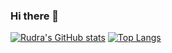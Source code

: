 ### Hi there 👋

[![Rudra's GitHub stats](https://github-readme-stats.vercel.app/api?username=Rudra-IITM&hide=stars&show_icons=true&theme=github_dark_dimmed)](https://github.com/Rudra-IITM/github-readme-stats)
[![Top Langs](https://github-readme-stats.vercel.app/api/top-langs/?username=Rudra-IITM)](https://github.com/Rudra-IITM/github-readme-stats)
